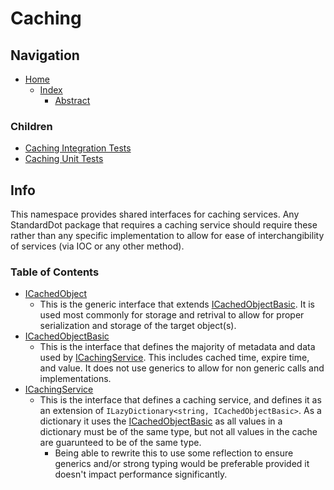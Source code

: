 # Caching

## Navigation

* [Home](/README.md)
	* [Index](/docs/Index.md)
		* [Abstract](/src/Abstract/README.md)

### Children

* [Caching Integration Tests](/src/AbstractIntegrationTests/Caching/README.md)
* [Caching Unit Tests](/src/AbstractUnitTests/Caching/README.md)

## Info

This namespace provides shared interfaces for caching services. Any StandardDot package that requires a caching service should require these rather than any specific implementation to allow for ease of interchangibility of services (via IOC or any other method).

### Table of Contents

* [ICachedObject](/src/Abstract/Caching/ICachedObject.cs)
	* This is the generic interface that extends [ICachedObjectBasic](/src/Abstract/Caching/ICachedObjectBasic.cs). It is used most commonly for storage and retrival to allow for proper serialization and storage of the target object(s).
* [ICachedObjectBasic](/src/Abstract/Caching/ICachedObjectBasic.cs)
	* This is the interface that defines the majority of metadata and data used by [ICachingService](/src/Abstract/Caching/ICachingService.cs). This includes cached time, expire time, and value. It does not use generics to allow for non generic calls and implementations.
* [ICachingService](/src/Abstract/Caching/ICachingService.cs)
	* This is the interface that defines a caching service, and defines it as an extension of `ILazyDictionary<string, ICachedObjectBasic>`. As a dictionary it uses the [ICachedObjectBasic](/src/Abstract/Caching/ICachedObjectBasic.cs) as all values in a dictionary must be of the same type, but not all values in the cache are guarunteed to be of the same type.
		* Being able to rewrite this to use some reflection to ensure generics and/or strong typing would be preferable provided it doesn't impact performance significantly.